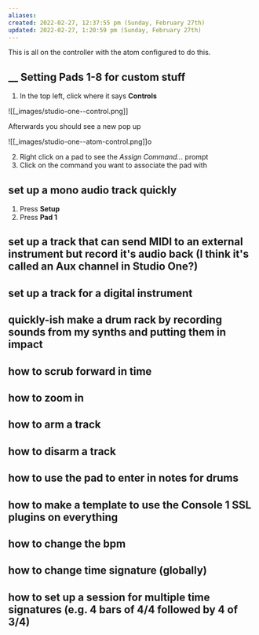 ```yaml
---
aliases: 
created: 2022-02-27, 12:37:55 pm (Sunday, February 27th)
updated: 2022-02-27, 1:20:59 pm (Sunday, February 27th)
---
```


This is all on the controller with the atom configured to do this.

## __ Setting Pads 1-8 for custom stuff

1. In the top left, click where it says **Controls**

![[_images/studio-one--control.png]]

Afterwards you should see a new pop up

![[_images/studio-one--atom-control.png]]o

2. Right click on a pad to see the *Assign Command...* prompt
3. Click on the command you want to associate the pad with
## set up a mono audio track quickly
1. Press **Setup**
2. Press **Pad 1**
## set up a track that can send MIDI to an external instrument but record it's audio back (I think it's called an Aux channel in Studio One?)

## set up a track for a digital instrument

## quickly-ish make a drum rack by recording sounds from my synths and putting them in impact

## how to scrub forward in time

## how to zoom in

## how to arm a track


## how to disarm a track

## how to use the pad to enter in notes for drums

## how to make a template to use the Console 1 SSL plugins on everything

## how to change the bpm

## how to change time signature (globally)

## how to set up a session for multiple time signatures (e.g. 4 bars of 4/4 followed by 4 of 3/4)

